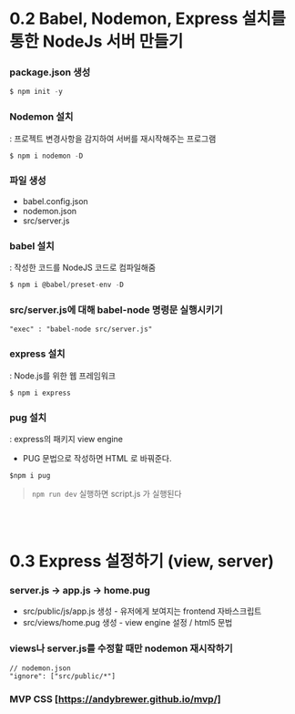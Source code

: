 # 0.2 Babel, Nodemon, Express 설치를 통한 NodeJs 서버 만들기

### package.json 생성
```jsx
$ npm init -y
```

### Nodemon 설치
: 프로젝트 변경사항을 감지하여 서버를 재시작해주는 프로그램
```jsx
$ npm i nodemon -D
```

### 파일 생성
- babel.config.json
- nodemon.json
- src/server.js

### babel 설치
: 작성한 코드를 NodeJS 코드로 컴파일해줌
```jsx
$ npm i @babel/preset-env -D
```

### src/server.js에 대해 babel-node 명령문 실행시키기
```
"exec" : "babel-node src/server.js"
```

### express 설치
: Node.js를 위한 웹 프레임워크
```
$ npm i express
```

### pug 설치
: express의 패키지 view engine
- PUG 문법으로 작성하면 HTML 로 바꿔준다.
```
$npm i pug
```

> `npm run dev` 실행하면 script.js 가 실행된다

<br><br>

# 0.3 Express 설정하기 (view, server)

### server.js -> app.js -> home.pug
- src/public/js/app.js 생성 - 유저에게 보여지는 frontend 자바스크립트
- src/views/home.pug 생성 - view engine 설정 / html5 문법

### views나 server.js를 수정할 때만 nodemon 재시작하기
```
// nodemon.json
"ignore": ["src/public/*"]
```

### MVP CSS [https://andybrewer.github.io/mvp/]
